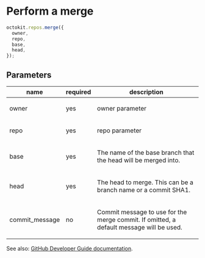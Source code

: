 # Perform a merge

```js
octokit.repos.merge({
  owner,
  repo,
  base,
  head,
});
```

## Parameters

<table>
  <thead>
    <tr>
      <th>name</th>
      <th>required</th>
      <th>description</th>
    </tr>
  </thead>
  <tbody>
    <tr><td>owner</td><td>yes</td><td>

owner parameter

</td></tr>
<tr><td>repo</td><td>yes</td><td>

repo parameter

</td></tr>
<tr><td>base</td><td>yes</td><td>

The name of the base branch that the head will be merged into.

</td></tr>
<tr><td>head</td><td>yes</td><td>

The head to merge. This can be a branch name or a commit SHA1.

</td></tr>
<tr><td>commit_message</td><td>no</td><td>

Commit message to use for the merge commit. If omitted, a default message will be used.

</td></tr>
  </tbody>
</table>

See also: [GitHub Developer Guide documentation](endpoint.documentationUrl).
